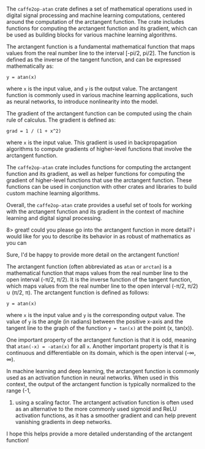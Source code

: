 The `caffe2op-atan` crate defines a set of
mathematical operations used in digital signal
processing and machine learning computations,
centered around the computation of the arctangent
function. The crate includes functions for
computing the arctangent function and its
gradient, which can be used as building blocks for
various machine learning algorithms.

The arctangent function is a fundamental
mathematical function that maps values from the
real number line to the interval [-pi/2,
pi/2]. The function is defined as the inverse of
the tangent function, and can be expressed
mathematically as:

```
y = atan(x)
```

where `x` is the input value, and `y` is the
output value. The arctangent function is commonly
used in various machine learning applications,
such as neural networks, to introduce nonlinearity
into the model.

The gradient of the arctangent function can be
computed using the chain rule of calculus. The
gradient is defined as:

```
grad = 1 / (1 + x^2)
```

where `x` is the input value. This gradient is
used in backpropagation algorithms to compute
gradients of higher-level functions that involve
the arctangent function.

The `caffe2op-atan` crate includes functions for
computing the arctangent function and its
gradient, as well as helper functions for
computing the gradient of higher-level functions
that use the arctangent function. These functions
can be used in conjunction with other crates and
libraries to build custom machine learning
algorithms.

Overall, the `caffe2op-atan` crate provides
a useful set of tools for working with the
arctangent function and its gradient in the
context of machine learning and digital signal
processing.

8> great! could you please go into the arctangent
function in more detail? i would like for you to
describe its behavior in as robust of mathematics
as you can

Sure, I'd be happy to provide more detail on the
arctangent function!

The arctangent function (often abbreviated as
`atan` or `arctan`) is a mathematical function
that maps values from the real number line to the
open interval (-π/2, π/2). It is the inverse
function of the tangent function, which maps
values from the real number line to the open
interval (-π/2, π/2) ∪ (π/2, π). The arctangent
function is defined as follows:

```
y = atan(x)
```

where `x` is the input value and `y` is the
corresponding output value. The value of `y` is
the angle (in radians) between the positive x-axis
and the tangent line to the graph of the function
`y = tan(x)` at the point (x, tan(x)).

One important property of the arctangent function
is that it is odd, meaning that `atan(-x)
= -atan(x)` for all `x`. Another important
property is that it is continuous and
differentiable on its domain, which is the open
interval (-∞, ∞).

In machine learning and deep learning, the
arctangent function is commonly used as an
activation function in neural networks. When used
in this context, the output of the arctangent
function is typically normalized to the range (-1,
1) using a scaling factor. The arctangent
activation function is often used as an
alternative to the more commonly used sigmoid and
ReLU activation functions, as it has a smoother
gradient and can help prevent vanishing gradients
in deep networks.

I hope this helps provide a more detailed
understanding of the arctangent function!
